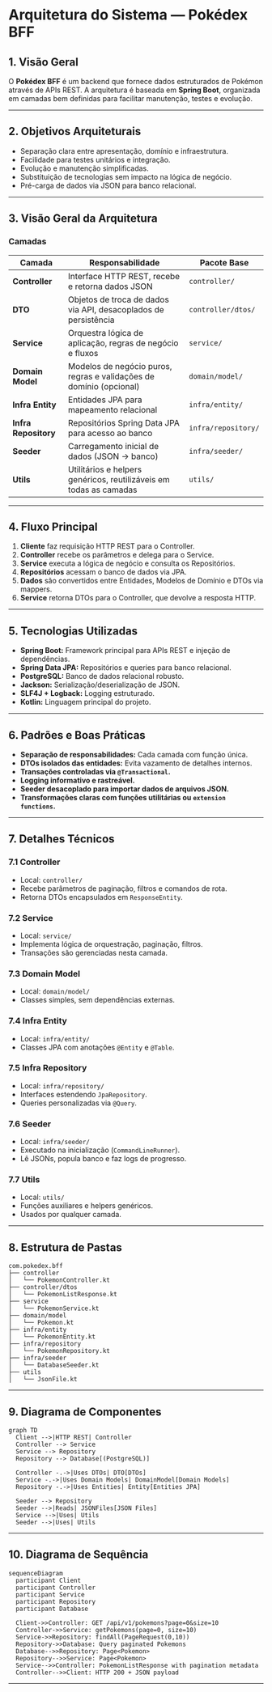 # Arquitetura do Sistema — Pokédex BFF

## 1. Visão Geral

O **Pokédex BFF** é um backend que fornece dados estruturados de Pokémon através de APIs REST.
A arquitetura é baseada em **Spring Boot**, organizada em camadas bem definidas para facilitar manutenção, testes e evolução.

---

## 2. Objetivos Arquiteturais

* Separação clara entre apresentação, domínio e infraestrutura.
* Facilidade para testes unitários e integração.
* Evolução e manutenção simplificadas.
* Substituição de tecnologias sem impacto na lógica de negócio.
* Pré-carga de dados via JSON para banco relacional.

---

## 3. Visão Geral da Arquitetura

### Camadas

| Camada               | Responsabilidade                                                    | Pacote Base         |
| -------------------- | ------------------------------------------------------------------- | ------------------- |
| **Controller**       | Interface HTTP REST, recebe e retorna dados JSON                    | `controller/`       |
| **DTO**              | Objetos de troca de dados via API, desacoplados de persistência     | `controller/dtos/`  |
| **Service**          | Orquestra lógica de aplicação, regras de negócio e fluxos           | `service/`          |
| **Domain Model**     | Modelos de negócio puros, regras e validações de domínio (opcional) | `domain/model/`     |
| **Infra Entity**     | Entidades JPA para mapeamento relacional                            | `infra/entity/`     |
| **Infra Repository** | Repositórios Spring Data JPA para acesso ao banco                   | `infra/repository/` |
| **Seeder**           | Carregamento inicial de dados (JSON → banco)                        | `infra/seeder/`     |
| **Utils**            | Utilitários e helpers genéricos, reutilizáveis em todas as camadas  | `utils/`            |

---

## 4. Fluxo Principal

1. **Cliente** faz requisição HTTP REST para o Controller.
2. **Controller** recebe os parâmetros e delega para o Service.
3. **Service** executa a lógica de negócio e consulta os Repositórios.
4. **Repositórios** acessam o banco de dados via JPA.
5. **Dados** são convertidos entre Entidades, Modelos de Domínio e DTOs via mappers.
6. **Service** retorna DTOs para o Controller, que devolve a resposta HTTP.

---

## 5. Tecnologias Utilizadas

* **Spring Boot:** Framework principal para APIs REST e injeção de dependências.
* **Spring Data JPA:** Repositórios e queries para banco relacional.
* **PostgreSQL:** Banco de dados relacional robusto.
* **Jackson:** Serialização/deserialização de JSON.
* **SLF4J + Logback:** Logging estruturado.
* **Kotlin:** Linguagem principal do projeto.

---

## 6. Padrões e Boas Práticas

* **Separação de responsabilidades:** Cada camada com função única.
* **DTOs isolados das entidades:** Evita vazamento de detalhes internos.
* **Transações controladas via `@Transactional`.**
* **Logging informativo e rastreável.**
* **Seeder desacoplado para importar dados de arquivos JSON.**
* **Transformações claras com funções utilitárias ou `extension functions`.**

---

## 7. Detalhes Técnicos

### 7.1 Controller

* Local: `controller/`
* Recebe parâmetros de paginação, filtros e comandos de rota.
* Retorna DTOs encapsulados em `ResponseEntity`.

### 7.2 Service

* Local: `service/`
* Implementa lógica de orquestração, paginação, filtros.
* Transações são gerenciadas nesta camada.

### 7.3 Domain Model

* Local: `domain/model/`
* Classes simples, sem dependências externas.

### 7.4 Infra Entity

* Local: `infra/entity/`
* Classes JPA com anotações `@Entity` e `@Table`.

### 7.5 Infra Repository

* Local: `infra/repository/`
* Interfaces estendendo `JpaRepository`.
* Queries personalizadas via `@Query`.

### 7.6 Seeder

* Local: `infra/seeder/`
* Executado na inicialização (`CommandLineRunner`).
* Lê JSONs, popula banco e faz logs de progresso.

### 7.7 Utils

* Local: `utils/`
* Funções auxiliares e helpers genéricos.
* Usados por qualquer camada.

---

## 8. Estrutura de Pastas

```plaintext
com.pokedex.bff
├── controller
│   └── PokemonController.kt
├── controller/dtos
│   └── PokemonListResponse.kt
├── service
│   └── PokemonService.kt
├── domain/model
│   └── Pokemon.kt
├── infra/entity
│   └── PokemonEntity.kt
├── infra/repository
│   └── PokemonRepository.kt
├── infra/seeder
│   └── DatabaseSeeder.kt
├── utils
│   └── JsonFile.kt
```

---

## 9. Diagrama de Componentes

```mermaid
graph TD
  Client -->|HTTP REST| Controller
  Controller --> Service
  Service --> Repository
  Repository --> Database[(PostgreSQL)]

  Controller -.->|Uses DTOs| DTO[DTOs]
  Service -.->|Uses Domain Models| DomainModel[Domain Models]
  Repository -.->|Uses Entities| Entity[Entities JPA]

  Seeder --> Repository
  Seeder -->|Reads| JSONFiles[JSON Files]
  Service -->|Uses| Utils
  Seeder -->|Uses| Utils
```

---

## 10. Diagrama de Sequência

```mermaid
sequenceDiagram
  participant Client
  participant Controller
  participant Service
  participant Repository
  participant Database

  Client->>Controller: GET /api/v1/pokemons?page=0&size=10
  Controller->>Service: getPokemons(page=0, size=10)
  Service->>Repository: findAll(PageRequest(0,10))
  Repository->>Database: Query paginated Pokemons
  Database-->>Repository: Page<Pokemon>
  Repository-->>Service: Page<Pokemon>
  Service-->>Controller: PokemonListResponse with pagination metadata
  Controller-->>Client: HTTP 200 + JSON payload
```

---